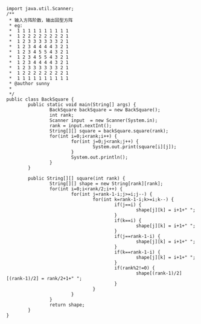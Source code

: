     import java.util.Scanner;
    /**
     * 输入方阵阶数，输出回型方阵
     * eg:
     * 	1 1 1 1 1 1 1 1 1 1 
     * 	1 2 2 2 2 2 2 2 2 1 
     * 	1 2 3 3 3 3 3 3 2 1 
     * 	1 2 3 4 4 4 4 3 2 1 
     * 	1 2 3 4 5 5 4 3 2 1 
     * 	1 2 3 4 5 5 4 3 2 1 
     * 	1 2 3 4 4 4 4 3 2 1 
     * 	1 2 3 3 3 3 3 3 2 1 
     * 	1 2 2 2 2 2 2 2 2 1 
     * 	1 1 1 1 1 1 1 1 1 1 
     * @author sunny
     *
     */
    public class BackSquare {
            public static void main(String[] args) {
                    BackSquare backSquare = new BackSquare();
                    int rank;
                    Scanner input  = new Scanner(System.in);
                    rank = input.nextInt();
                    String[][] square = backSquare.square(rank);
                    for(int i=0;i<rank;i++) {
                            for(int j=0;j<rank;j++) {
                                    System.out.print(square[i][j]);
                            }
                            System.out.println();
                    }
            }

            public String[][] square(int rank) {
                    String[][] shape = new String[rank][rank];
                    for(int i=0;i<rank/2;i++) {
                            for(int j=rank-1-i;j>=i;j--) {
                                    for(int k=rank-1-i;k>=i;k--) {
                                            if(j==i) {
                                                    shape[j][k] = i+1+" ";
                                            }
                                            if(k==i) {
                                                    shape[j][k] = i+1+" ";
                                            }
                                            if(j==rank-1-i) {
                                                    shape[j][k] = i+1+" ";
                                            }
                                            if(k==rank-1-i) {
                                                    shape[j][k] = i+1+" ";
                                            }
                                            if(rank%2!=0) {
                                                    shape[(rank-1)/2][(rank-1)/2] = rank/2+1+" ";
                                            }
                                    }
                            }
                    }
                    return shape;           
            }
    }
